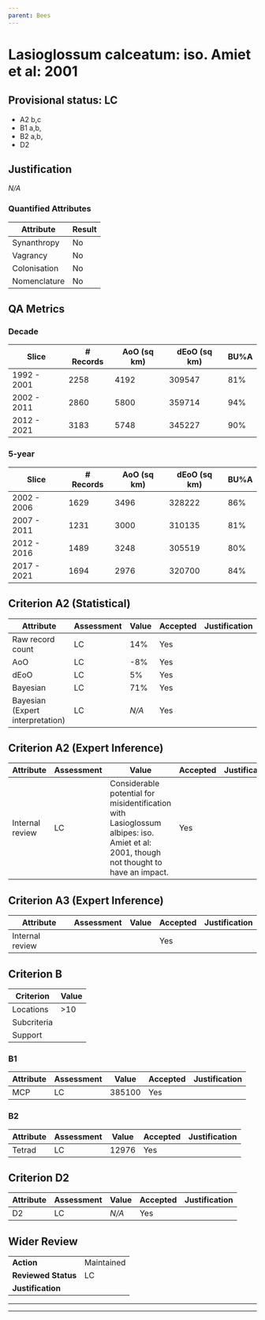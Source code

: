```yaml
---
parent: Bees
---
```

# Lasioglossum calceatum: iso. Amiet et al: 2001
## Provisional status: LC
- A2 b,c
- B1 a,b, 
- B2 a,b, 
- D2

## Justification
*N/A*
### Quantified Attributes
|Attribute|Result|
|---|---|
|Synanthropy|No|
|Vagrancy|No|
|Colonisation|No|
|Nomenclature|No|
## QA Metrics
### Decade
| Slice | # Records | AoO (sq km) | dEoO (sq km) |BU%A |
|---|---|---|---|---|
|1992 - 2001|2258|4192|309547|81%|
|2002 - 2011|2860|5800|359714|94%|
|2012 - 2021|3183|5748|345227|90%|
### 5-year
| Slice | # Records | AoO (sq km) | dEoO (sq km) |BU%A |
|---|---|---|---|---|
|2002 - 2006|1629|3496|328222|86%|
|2007 - 2011|1231|3000|310135|81%|
|2012 - 2016|1489|3248|305519|80%|
|2017 - 2021|1694|2976|320700|84%|
## Criterion A2 (Statistical)
|Attribute|Assessment|Value|Accepted|Justification
|---|---|---|---|---|
|Raw record count|LC|14%|Yes||
|AoO|LC|-8%|Yes||
|dEoO|LC|5%|Yes||
|Bayesian|LC|71%|Yes||
|Bayesian (Expert interpretation)|LC|*N/A*|Yes||
## Criterion A2 (Expert Inference)
|Attribute|Assessment|Value|Accepted|Justification
|---|---|---|---|---|
|Internal review|LC|Considerable potential for misidentification with Lasioglossum albipes: iso. Amiet et al: 2001, though not thought to have an impact.|Yes||
## Criterion A3 (Expert Inference)
|Attribute|Assessment|Value|Accepted|Justification
|---|---|---|---|---|
|Internal review|||Yes||
## Criterion B
|Criterion| Value|
|---|---|
|Locations|>10|
|Subcriteria||
|Support||
### B1
|Attribute|Assessment|Value|Accepted|Justification
|---|---|---|---|---|
|MCP|LC|385100|Yes||
### B2
|Attribute|Assessment|Value|Accepted|Justification
|---|---|---|---|---|
|Tetrad|LC|12976|Yes||
## Criterion D2
|Attribute|Assessment|Value|Accepted|Justification
|---|---|---|---|---|
|D2|LC|*N/A*|Yes||
## Wider Review
|  |  |
|---|---|
|**Action**|Maintained|
|**Reviewed Status**|LC|
|**Justification**||
---
 ---
 <br><br>
 
